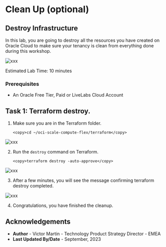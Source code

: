 # Clean Up (optional)

## Destroy Infrastructure

In this lab, you are going to destroy all the resources you have created on Oracle Cloud to make sure your tenancy is clean from everything done during this workshop.

![xxx](images/xxx.png)

Estimated Lab Time: 10 minutes

### Prerequisites

* An Oracle Free Tier, Paid or LiveLabs Cloud Account

## Task 1: Terraform destroy.

1. Make sure you are in the Terraform folder.

    ```
    <copy>cd ~/oci-scale-compute-flex/terraform</copy>
    ```

  ![xxx](images/xxx.png)

2. Run the `destroy` command on Terraform.

    ```
    <copy>terraform destroy -auto-approve</copy>
    ```

  ![xxx](images/xxx.png)

3. After a few minutes, you will see the message confirming terraform destroy completed.

  ![xxx](images/xxx.png)

4. Congratulations, you have finished the cleanup.

## Acknowledgements

* **Author** - Victor Martin - Technology Product Strategy Director - EMEA
* **Last Updated By/Date** - September, 2023
